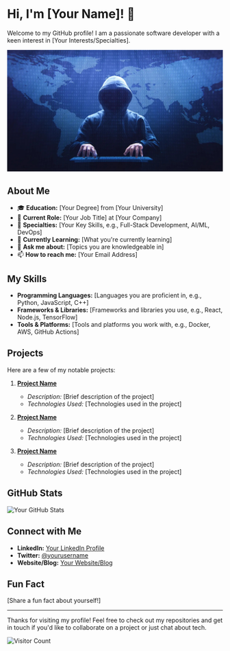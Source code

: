 # Hi, I'm [Your Name]! 👋

Welcome to my GitHub profile! I am a passionate software developer with a keen interest in [Your Interests/Specialties].

![Profile Banner](hacker1.jpeg)

## About Me

- 🎓 **Education:** [Your Degree] from [Your University]
- 💼 **Current Role:** [Your Job Title] at [Your Company]
- 🌟 **Specialties:** [Your Key Skills, e.g., Full-Stack Development, AI/ML, DevOps]
- 🌱 **Currently Learning:** [What you're currently learning]
- 💬 **Ask me about:** [Topics you are knowledgeable in]
- 📫 **How to reach me:** [Your Email Address]

## My Skills

- **Programming Languages:** [Languages you are proficient in, e.g., Python, JavaScript, C++]
- **Frameworks & Libraries:** [Frameworks and libraries you use, e.g., React, Node.js, TensorFlow]
- **Tools & Platforms:** [Tools and platforms you work with, e.g., Docker, AWS, GitHub Actions]

## Projects

Here are a few of my notable projects:

1. **[Project Name](link-to-project)**
   - *Description:* [Brief description of the project]
   - *Technologies Used:* [Technologies used in the project]

2. **[Project Name](link-to-project)**
   - *Description:* [Brief description of the project]
   - *Technologies Used:* [Technologies used in the project]

3. **[Project Name](link-to-project)**
   - *Description:* [Brief description of the project]
   - *Technologies Used:* [Technologies used in the project]

## GitHub Stats

![Your GitHub Stats](https://github-readme-stats.vercel.app/api?username=yourusername&show_icons=true&theme=radical)

## Connect with Me

- **LinkedIn:** [Your LinkedIn Profile](https://www.linkedin.com/in/yourusername/)
- **Twitter:** [@yourusername](https://twitter.com/yourusername)
- **Website/Blog:** [Your Website/Blog](https://yourwebsite.com)

## Fun Fact

[Share a fun fact about yourself!]

---

Thanks for visiting my profile! Feel free to check out my repositories and get in touch if you'd like to collaborate on a project or just chat about tech.

![Visitor Count](https://visitor-badge.laobi.icu/badge?page_id=yourusername.yourusername)
